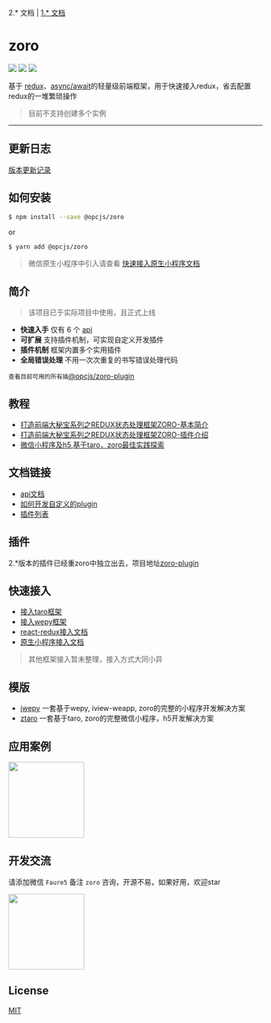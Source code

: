 2.* 文档 | [1.* 文档](https://github.com/FaureWu/zoro/blob/master/README-V1.md)

# zoro

[![](https://img.shields.io/npm/v/@opcjs/zoro.svg?style=flat-square)](https://npmjs.org/package/@opcjs/zoro)
[![](https://img.shields.io/npm/dt/@opcjs/zoro.svg?style=flat-square)](https://npmjs.org/package/@opcjs/zoro)
[![](https://img.shields.io/npm/l/@opcjs/zoro.svg?style=flat-square)](https://npmjs.org/package/@opcjs/zoro)

基于 [redux](https://github.com/reactjs/redux)、[async/await](https://developer.mozilla.org/en-US/docs/Web/JavaScript/Reference/Statements/async_function)的轻量级前端框架，用于快速接入redux，省去配置redux的一堆繁琐操作

> 目前不支持创建多个实例

---

## 更新日志

[版本更新记录](https://github.com/FaureWu/zoro/releases)

## 如何安装
```bash
$ npm install --save @opcjs/zoro
```

or

```bash
$ yarn add @opcjs/zoro
```

> 微信原生小程序中引入请查看 [快速接入原生小程序文档](https://github.com/FaureWu/zoro/blob/master/doc/V2/WEAPP.md)

## 简介

> 该项目已于实际项目中使用，且正式上线

* **快速入手** 仅有 6 个 [api](https://github.com/FaureWu/zoro/blob/master/doc/V2/API.md)
* **可扩展** 支持插件机制，可实现自定义开发插件
* **插件机制** 框架内置多个实用插件
* **全局错误处理** 不用一次次重复的书写错误处理代码

`查看目前可用的所有插`[@opcjs/zoro-plugin](https://github.com/FaureWu/zoro-plugin)

## 教程

* [打造前端大秘宝系列之REDUX状态处理框架ZORO-基本简介](https://www.jianshu.com/p/19f852252500)
* [打造前端大秘宝系列之REDUX状态处理框架ZORO-插件介绍](https://www.jianshu.com/p/d262c2920537)
* [微信小程序及h5,基于taro，zoro最佳实践探索](https://www.jianshu.com/p/7c27dbbc080f)

## 文档链接

* [api文档](https://github.com/FaureWu/zoro/blob/master/doc/V2/API.md)
* [如何开发自定义的plugin](https://github.com/FaureWu/zoro/blob/master/doc/V2/PLUGIN.md)
* [插件列表](https://github.com/FaureWu/zoro-plugin)

## 插件
2.*版本的插件已经重zoro中独立出去，项目地址[zoro-plugin](https://github.com/FaureWu/zoro-plugin)

## 快速接入

* [接入taro框架](https://github.com/FaureWu/zoro/blob/master/doc/V2/TARO.md)
* [接入wepy框架](https://github.com/FaureWu/zoro/blob/master/doc/V2/WEPY.md)
* [react-redux接入文档](https://github.com/FaureWu/zoro/blob/master/doc/V2/REACT_REDUX.md)
* [原生小程序接入文档](https://github.com/FaureWu/zoro/blob/master/doc/V2/WEAPP.md)

> 其他框架接入暂未整理，接入方式大同小异

## 模版

* [iwepy](https://github.com/FaureWu/iwepy) 一套基于wepy, iview-weapp, zoro的完整的小程序开发解决方案
* [ztaro](https://github.com/FaureWu/ztaro) 一套基于taro, zoro的完整微信小程序，h5开发解决方案

## 应用案例

<img src="https://img.baobeicang.com/user_upload/rc-upload-1539741270100-2.jpeg" width="150" />

## 开发交流

请添加微信 `Faure5` 备注 `zoro` 咨询，开源不易，如果好用，欢迎star

<img src="https://img.baobeicang.com/user_upload/rc-upload-1539676937885-2.jpeg" width="150" />

## License

[MIT](https://tldrlegal.com/license/mit-license)
